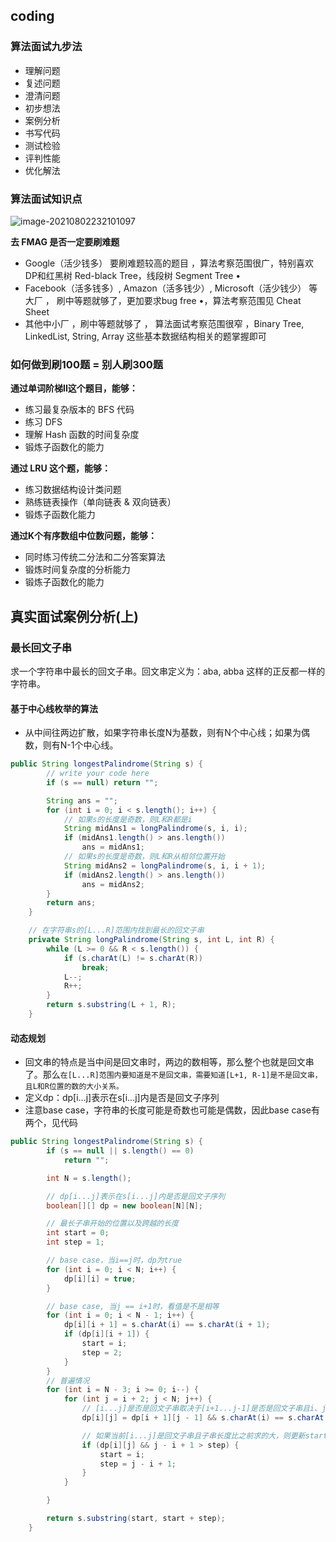 ## coding

### 算法面试九步法

- 理解问题 
- 复述问题 
- 澄清问题 
- 初步想法
- 案例分析
- 书写代码
- 测试检验 
- 评判性能 
- 优化解法

### 算法面试知识点

![image-20210802232101097](https://gitee.com/joeyooa/data-images/raw/master/note/2021/image-20210802232101097.png)

**去 FMAG 是否一定要刷难题**

- Google（活少钱多） 要刷难题较高的题目 ，算法考察范围很广，特别喜欢DP和红黑树 Red-black Tree，线段树 Segment Tree •
- Facebook（活多钱多）, Amazon（活多钱少）, Microsoft（活少钱少） 等大厂 ， 刷中等题就够了，更加要求bug free •，算法考察范围见 Cheat Sheet 
- 其他中小厂 ，刷中等题就够了 ， 算法面试考察范围很窄 ，Binary Tree, LinkedList, String, Array 这些基本数据结构相关的题掌握即可

### 如何做到刷100题 = 别人刷300题

**通过单词阶梯II这个题目，能够：** 

-  练习最复杂版本的 BFS 代码 
- 练习 DFS
- 理解 Hash 函数的时间复杂度 
- 锻炼子函数化的能力 

**通过 LRU 这个题，能够：** 

- 练习数据结构设计类问题
- 熟练链表操作（单向链表 & 双向链表）
- 锻炼子函数化能力

**通过K个有序数组中位数问题，能够：** 

- 同时练习传统二分法和二分答案算法 
- 锻炼时间复杂度的分析能力 
- 锻炼子函数化的能力

## 真实面试案例分析(上)

### 最长回文子串

求一个字符串中最长的回文子串。回文串定义为：aba, abba 这样的正反都一样的字符串。

#### 基于中心线枚举的算法

- 从中间往两边扩散，如果字符串长度N为基数，则有N个中心线；如果为偶数，则有N-1个中心线。

```java
public String longestPalindrome(String s) {
        // write your code here
        if (s == null) return "";

        String ans = "";
        for (int i = 0; i < s.length(); i++) {
            // 如果s的长度是奇数，则L和R都是i
            String midAns1 = longPalindrome(s, i, i);
            if (midAns1.length() > ans.length())
                ans = midAns1;
            // 如果s的长度是奇数，则L和R从相邻位置开始
            String midAns2 = longPalindrome(s, i, i + 1);
            if (midAns2.length() > ans.length())
                ans = midAns2;
        }
        return ans;
    }

    // 在字符串s的[L...R]范围内找到最长的回文子串
    private String longPalindrome(String s, int L, int R) {
        while (L >= 0 && R < s.length()) {
            if (s.charAt(L) != s.charAt(R))
                break;
            L--;
            R++;
        }
        return s.substring(L + 1, R);
    }
```

#### 动态规划

- 回文串的特点是当中间是回文串时，两边的数相等，那么整个也就是回文串了。那么`在[L...R]范围内要知道是不是回文串，需要知道[L+1, R-1]是不是回文串，且L和R位置的数的大小关系。`
- 定义dp：dp[i...j]表示在s[i...j]内是否是回文子序列
- 注意base case，字符串的长度可能是奇数也可能是偶数，因此base case有两个，见代码

```java
public String longestPalindrome(String s) {
        if (s == null || s.length() == 0)
            return "";

        int N = s.length();

        // dp[i...j]表示在s[i...j]内是否是回文子序列
        boolean[][] dp = new boolean[N][N];

        // 最长子串开始的位置以及跨越的长度
        int start = 0;
        int step = 1;

        // base case，当i==j时，dp为true
        for (int i = 0; i < N; i++) {
            dp[i][i] = true;
        }

        // base case, 当j == i+1时，看值是不是相等
        for (int i = 0; i < N - 1; i++) {
            dp[i][i + 1] = s.charAt(i) == s.charAt(i + 1);
            if (dp[i][i + 1]) {
                start = i;
                step = 2;
            }
        }
        // 普遍情况
        for (int i = N - 3; i >= 0; i--) {
            for (int j = i + 2; j < N; j++) {
                // [i...j]是否是回文子串取决于[i+1...j-1]是否是回文子串且i、j位置是否相等
                dp[i][j] = dp[i + 1][j - 1] && s.charAt(i) == s.charAt(j);

                // 如果当前[i...j]是回文子串且子串长度比之前求的大，则更新start和step
                if (dp[i][j] && j - i + 1 > step) {
                    start = i;
                    step = j - i + 1;
                }
            }

        }

        return s.substring(start, start + step);
    }
```

